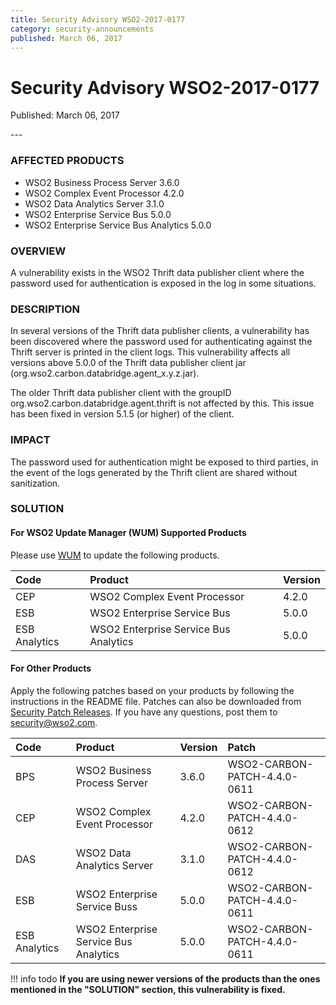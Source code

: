 ```yaml
---
title: Security Advisory WSO2-2017-0177
category: security-announcements
published: March 06, 2017
---
```


# Security Advisory WSO2-2017-0177

<p class="doc-info">Published: March 06, 2017</p>
---

### AFFECTED PRODUCTS
* WSO2 Business Process Server 3.6.0
* WSO2 Complex Event Processor 4.2.0
* WSO2 Data Analytics Server 3.1.0
* WSO2 Enterprise Service Bus 5.0.0
* WSO2 Enterprise Service Bus Analytics 5.0.0


### OVERVIEW
A vulnerability exists in the WSO2 Thrift data publisher client where the password used for authentication is exposed in the log in some situations.


### DESCRIPTION
In several versions of the Thrift data publisher clients, a vulnerability has been discovered where the password used for authenticating against the Thrift server is printed in the client logs. This vulnerability affects all versions above 5.0.0 of the Thrift data publisher client jar (org.wso2.carbon.databridge.agent_x.y.z.jar).

The older Thrift data publisher client with the groupID org.wso2.carbon.databridge.agent.thrift is not affected by this. This issue has been fixed in version 5.1.5 (or higher) of the client.


### IMPACT
The password used for authentication might be exposed to third parties, in the event of the logs generated by the Thrift client are shared without sanitization.


### SOLUTION

#### For WSO2 Update Manager (WUM) Supported Products
Please use [WUM](https://wso2.com/updates/wum/) to update the following products.


| **Code** | **Product** | **Version** |
| :--- | :------ | :------ |
| CEP | WSO2 Complex Event Processor | 4.2.0 |
| ESB | WSO2 Enterprise Service Bus | 5.0.0 |
| ESB Analytics | WSO2 Enterprise Service Bus Analytics | 5.0.0 |


#### For Other Products
Apply the following patches based on your products by following the instructions in the README file. Patches can also be downloaded from [Security Patch Releases](https://wso2.com/security-patch-releases/). If you have any questions, post them to <security@wso2.com>.


| **Code** | **Product**          | **Version** | **Patch**                    |
| :--- | :------ | :------ | :---- |
| BPS | WSO2 Business Process Server | 3.6.0 | WSO2-CARBON-PATCH-4.4.0-0611 |
| CEP | WSO2 Complex Event Processor | 4.2.0 | WSO2-CARBON-PATCH-4.4.0-0612 |
| DAS | WSO2 Data Analytics Server | 3.1.0 | WSO2-CARBON-PATCH-4.4.0-0612 |
| ESB | WSO2 Enterprise Service Buss | 5.0.0 | WSO2-CARBON-PATCH-4.4.0-0611 |
| ESB Analytics | WSO2 Enterprise Service Bus Analytics | 5.0.0	| WSO2-CARBON-PATCH-4.4.0-0611 |


!!! info todo
    **If you are using newer versions of the products than the ones mentioned in the "SOLUTION" section, this vulnerability is fixed.**
